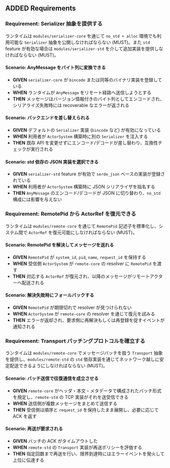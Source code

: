 ## ADDED Requirements
### Requirement: Serializer 抽象を提供する
ランタイムは `modules/serializer-core` を通じて `no_std + alloc` 環境でも利用可能な `Serializer` 抽象を公開しなければならない (MUST)。また `std` feature が有効な場合は `modules/serializer-std` を介して追加実装を提供しなければならない (MUST)。

#### Scenario: AnyMessage をバイト列に変換できる
- **GIVEN** `serializer-core` が `bincode` または同等のバイナリ実装を登録している
- **WHEN** ランタイムが `AnyMessage` をリモート経路へ送信しようとする
- **THEN** メッセージはバージョン情報付きのバイト列としてエンコードされ、シリアライズ失敗時には recoverable なエラーが返される

#### Scenario: バックエンドを差し替えられる
- **GIVEN** デフォルトの `Serializer` 実装 (`bincode` など) が有効になっている
- **WHEN** 利用者が `ActorSystem` 構築時に別の `Serializer` を注入する
- **THEN** 既存 API を変更せずにエンコード/デコードが差し替わり、互換性チェックが実行される

#### Scenario: std 依存の JSON 実装を選択できる
- **GIVEN** `serializer-std` feature が有効で `serde_json` ベースの実装が登録されている
- **WHEN** 利用者が `ActorSystem` 構築時に JSON シリアライザを指名する
- **THEN** `AnyMessage` のエンコード/デコードが JSON に切り替わり、`no_std` 構成には影響を与えない

### Requirement: RemotePid から ActorRef を復元できる
ランタイムは `modules/remote-core` を通じて `RemotePid` 記述子を標準化し、システム間で `ActorRef` を復元可能にしなければならない (MUST)。

#### Scenario: RemotePid を解決してメッセージを送れる
- **GIVEN** `RemotePid` が `system_id`, `pid`, `name`, `request_id` を保持する
- **WHEN** 受信側 `ActorSystem` が `remote-core` の resolver に `RemotePid` を渡す
- **THEN** 対応する `ActorRef` が復元され、以降のメッセージがリモートアクターへ配送される

#### Scenario: 解決失敗時にフォールバックする
- **GIVEN** `RemotePid` が期限切れで resolver が見つけられない
- **WHEN** `ActorSystem` が `remote-core` の resolver を通じて復元を試みる
- **THEN** エラーが返却され、要求側に再解決もしくは再登録を促すイベントが通知される

### Requirement: Transport バッチングプロトコルを確立する
ランタイムは `modules/remote-core` でメッセージバッチを扱う `Transport` 抽象を提供し、`modules/remote-std` の `std` 依存実装を通じてネットワーク越しに安定配送できるようにしなければならない (MUST)。

#### Scenario: バッチ送信で往復通信を成立させる
- **GIVEN** `remote-core` がヘッダ・本文・メタデータで構成されたバッチ形式を規定し、`remote-std` の TCP 実装がそれを送受信できる
- **WHEN** 送信側が複数メッセージをまとめて送信する
- **THEN** 受信側は順序と `request_id` を保持したまま展開し、必要に応じて ACK を返す

#### Scenario: 再送が要求される
- **GIVEN** バッチの ACK がタイムアウトした
- **WHEN** `remote-std` の `Transport` 実装が再送ポリシーを評価する
- **THEN** 指定回数まで再送を行い、限界到達時にはエラーイベントを発火して上位に伝達する
